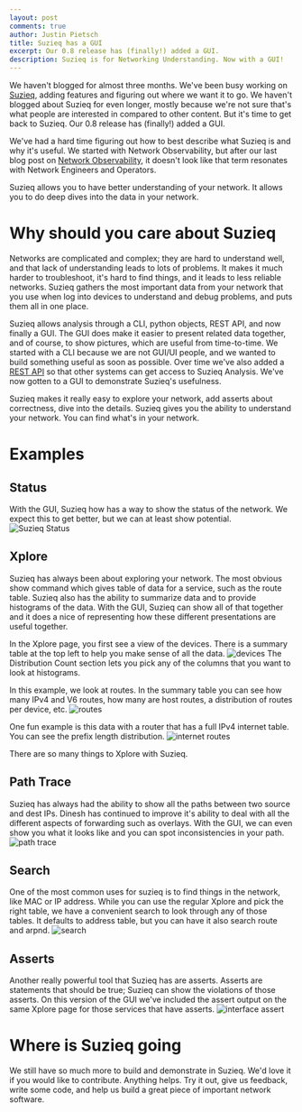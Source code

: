 ```yaml
---
layout: post
comments: true
author: Justin Pietsch
title: Suzieq has a GUI
excerpt: Our 0.8 release has (finally!) added a GUI.
description: Suzieq is for Networking Understanding. Now with a GUI!
---
```

We haven't blogged for almost three months. We've been busy working on [Suzieq](https://github.com/netenglabs/suzieq), adding features and figuring out where we want it to go. We haven't blogged about Suzieq for even longer, mostly because we're not sure that's what people are interested in compared to other content. But it's time to get back to Suzieq. Our 0.8 release has (finally!) added a GUI.

We've had a hard time figuring out how to best describe what Suzieq is and why it's useful. We started with Network Observability, but after our last blog post on [Network Observability](https://elegantnetwork.github.io/posts/observability/), it doesn't look like that term resonates with Network Engineers and Operators.

Suzieq allows you to have better understanding of your network. It allows you to do deep dives into the data in your network.


# Why should you care about Suzieq
Networks are complicated and complex; they are hard to understand well, and that lack of understanding leads to lots of problems. It makes it much harder to troubleshoot, it's hard to find things, and it leads to less reliable networks. Suzieq gathers the most important data from your network that you use when log into devices to understand and debug problems, and puts them all in one place.

Suzieq allows analysis through a CLI, python objects, REST API, and now finally a GUI. The GUI does make it easier to present related data together, and of course, to show pictures, which are useful from time-to-time. We started with a CLI because we are not GUI/UI people, and we wanted to build something useful as soon as possible. Over time we've also added a [REST API](https://suzieq.readthedocs.io/en/latest/rest-server/) so that other systems can get access to Suzieq Analysis. We've now gotten to a GUI to demonstrate Suzieq's usefulness.

Suzieq makes it really easy to explore your network, add asserts about correctness, dive into the details. Suzieq gives you the ability to understand your network. You can find what's in your network.

# Examples

## Status
With the GUI, Suzieq how has a way to show the status of the network. We expect this to get better, but we can at least show potential. ![Suzieq Status](/assets/images/2020-12-suzieq-gui/status-2.png)

## Xplore
Suzieq has always been about exploring your network. The most obvious show command which gives table of data for a service, such as the route table. Suzieq also has the ability to summarize data and to provide histograms of the data. With the GUI, Suzieq can show all of that together and it does a nice of representing how these different presentations are useful together.

In the Xplore page, you first see a view of the devices. There is a summary table at the top left to help you make sense of all the data. ![devices](/assets/images/2020-12-suzieq-gui/devices-gui.png) The Distribution Count section lets you pick any of the columns that you want to look at histograms.

In this example, we look at routes. In the summary table you can see how many IPv4 and V6 routes, how many are host routes, a distribution of routes per device, etc. ![routes](/assets/images/2020-12-suzieq-gui/routes-xplore.png)

One fun example is this data with a router that has a full IPv4 internet table. You can see the prefix length distribution. ![internet routes](/assets/images/2020-12-suzieq-gui/routes-internet.png)

There are so many things to Xplore with Suzieq. 

## Path Trace
Suzieq has always had the ability to show all the paths between two source and dest IPs. Dinesh has continued to improve it's ability to deal with all the different aspects of forwarding such as overlays. With the GUI, we can even show you what it looks like and you can spot inconsistencies in your path. ![path trace](/assets/images/2020-12-suzieq-gui/path-gui.png)

## Search

One of the most common uses for suzieq is to find things in the network, like MAC or IP address. While you can use the regular Xplore and pick the right table, we have a convenient search to look through any of those tables. It defaults to address table, but you can have it also search route and arpnd. ![search](/assets/images/2020-12-suzieq-gui/search-route.png)

## Asserts
Another really powerful tool that Suzieq has are asserts. Asserts are statements that should be true; Suzieq can show the violations of those asserts. On this version of the GUI we've included the assert output on the same Xplore page for those services that have asserts. ![interface assert](/assets/images/2020-12-suzieq-gui/interfaces-with-assert.png)

# Where is Suzieq going
We still have so much more to build and demonstrate in Suzieq. We'd love it if you would like to contribute. Anything helps. Try it out, give us feedback, write some code, and help us build a great piece of important network software.